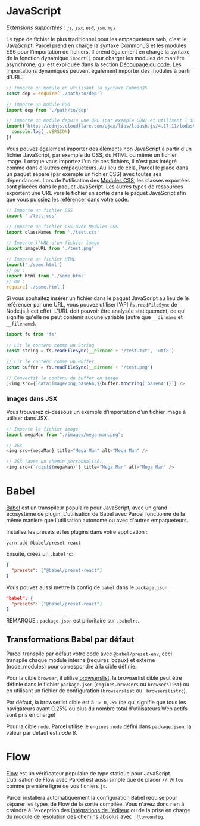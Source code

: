 # JavaScript

_Extensions supportées : `js`, `jsx`, `es6`, `jsm`, `mjs`_

Le type de fichier le plus traditionnel pour les empaqueteurs web, c'est le JavaScript. Parcel prend en charge la syntaxe CommonJS et les modules ES6 pour l'importation de fichiers. Il prend également en charge la syntaxe de la fonction dynamique `import()` pour charger les modules de manière asynchrone, qui est expliquée dans la section [Découpage du code](code_splitting.html). Les importations dynamiques peuvent également importer des modules à partir d'URL.

```javascript
// Importe un module en utilisant la syntaxe CommonJS
const dep = require('./path/to/dep')

// Importe un module ES6
import dep from './path/to/dep'

// Importe un module depuis une URL (par exemple CDN) et utilisant l'importation dynamique
import('https://cdnjs.cloudflare.com/ajax/libs/lodash.js/4.17.11/lodash.min.js').then(() => {
  console.log(_.VERSION)
})
```

Vous pouvez également importer des éléments non JavaScript à partir d'un fichier JavaScript, par exemple du CSS, du HTML ou même un fichier image. Lorsque vous importez l'un de ces fichiers, il n'est pas intégré comme dans d'autres empaqueteurs. Au lieu de cela, Parcel le place dans un paquet séparé (par exemple un fichier CSS) avec toutes ses dépendances. Lors de l'utilisation des [Modules CSS](https://github.com/css-modules/css-modules), les classes exportées sont placées dans le paquet JavaScript. Les autres types de ressources exportent une URL vers le fichier en sortie dans le paquet JavaScript afin que vous puissiez les référencer dans votre code.

```javascript
// Importe un fichier CSS
import './test.css'

// Importe un fichier CSS avec Modules CSS
import classNames from './test.css'

// Importe l'URL d'un fichier image
import imageURL from './test.png'

// Importe un fichier HTML
import('./some.html')
// ou :
import html from './some.html'
// ou :
require('./some.html')
```

Si vous souhaitez insérer un fichier dans le paquet JavaScript au lieu de le référencer par une URL, vous pouvez utiliser l'API `fs.readFileSync` de Node.js à cet effet. L'URL doit pouvoir être analysée statiquement, ce qui signifie qu'elle ne peut contenir aucune variable (autre que `__dirname` et `__filename`).

```javascript
import fs from 'fs'

// Lit le contenu comme un String
const string = fs.readFileSync(__dirname + '/test.txt', 'utf8')

// Lit le contenu comme un Buffer
const buffer = fs.readFileSync(__dirname + '/test.png')

// Convertit le contenu du buffer en image
;<img src={`data:image/png;base64,${buffer.toString('base64')}`} />
```

### Images dans JSX

Vous trouverez ci-dessous un exemple d’importation d’un fichier image à utiliser dans JSX.

```js
// Importe le fichier image
import megaMan from "./images/mega-man.png";

// JSX
<img src={megaMan} title="Mega Man" alt="Mega Man" />

// JSX (avec un chemin personnalisé)
<img src={`/dist${megaMan}`} title="Mega Man" alt="Mega Man" />
```

# Babel

[Babel](https://babeljs.io) est un transpileur populaire pour JavaScript, avec un grand écosystème de plugin. L'utilisation de Babel avec Parcel fonctionne de la même manière que l'utilisation autonome ou avec d'autres empaqueteurs.

Installez les presets et les plugins dans votre application :

```shell
yarn add @babel/preset-react
```

Ensuite, créez un `.babelrc`:

```json
{
  "presets": ["@babel/preset-react"]
}
```

Vous pouvez aussi mettre la config de `babel` dans le `package.json`

```json
"babel": {
  "presets": ["@babel/preset-react"]
}
```

REMARQUE : `package.json` est prioritaire sur `.babelrc`.

## Transformations Babel par défaut

Parcel transpile par défaut votre code avec `@babel/preset-env`, ceci transpile chaque module interne (requires locaux) et externe (node_modules) pour correspondre à la cible définie.

Pour la cible `browser`, il utilise [browserslist](https://github.com/browserslist/browserslist), la browserlist cible peut être définie dans le fichier `package.json` (`engines.browsers` ou `browserslist`) ou en utilisant un fichier de configuration (`browserslist` ou `.browserslistrc`).

Par défaut, la browserlist cible est à : `> 0,25%` (ce qui signifie que tous les navigateurs ayant 0,25% ou plus du nombre total d'utilisateurs Web actifs sont pris en charge)

Pour la cible `node`, Parcel utilise le `engines.node` défini dans `package.json`, la valeur par défaut est _node 8_.

# Flow

[Flow](https://flow.org/) est un vérificateur populaire de type statique pour JavaScript. L'utilisation de Flow avec Parcel est aussi simple que de placer `// @flow` comme première ligne de vos fichiers `js`.

Parcel installera automatiquement la configuration Babel requise pour séparer les types de Flow de la sortie compilée. Vous n'avez donc rien à craindre à l'exception des [intégrations de l'éditeur](https://flow.org/en/docs/editors/) ou de la prise en charge du [module de résolution des chemins absolus](module_resolution.html#flow-avec-la-résolution-de-chemin-absolu-et-tilde) avec `.flowconfig`.
